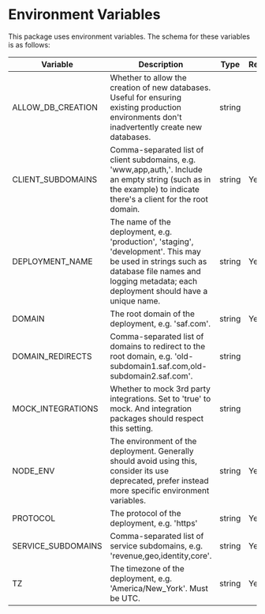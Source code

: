 # Environment Variables

This package uses environment variables. The schema for these variables is as follows:

| Variable | Description | Type | Required |
| --- | --- | --- | --- |
| ALLOW_DB_CREATION | Whether to allow the creation of new databases. Useful for ensuring existing production environments don't inadvertently create new databases. | string |  |
| CLIENT_SUBDOMAINS | Comma-separated list of client subdomains, e.g. 'www,app,auth,'. Include an empty string (such as in the example) to indicate there's a client for the root domain. | string | Yes |
| DEPLOYMENT_NAME | The name of the deployment, e.g. 'production', 'staging', 'development'. This may be used in strings such as database file names and logging metadata; each deployment should have a unique name. | string | Yes |
| DOMAIN | The root domain of the deployment, e.g. 'saf.com'. | string | Yes |
| DOMAIN_REDIRECTS | Comma-separated list of domains to redirect to the root domain, e.g. 'old-subdomain1.saf.com,old-subdomain2.saf.com'. | string |  |
| MOCK_INTEGRATIONS | Whether to mock 3rd party integrations. Set to 'true' to mock. And integration packages should respect this setting. | string |  |
| NODE_ENV | The environment of the deployment. Generally should avoid using this, consider its use deprecated, prefer instead more specific environment variables. | string | Yes |
| PROTOCOL | The protocol of the deployment, e.g. 'https' | string | Yes |
| SERVICE_SUBDOMAINS | Comma-separated list of service subdomains, e.g. 'revenue,geo,identity,core'. | string | Yes |
| TZ | The timezone of the deployment, e.g. 'America/New_York'. Must be UTC. | string | Yes |

